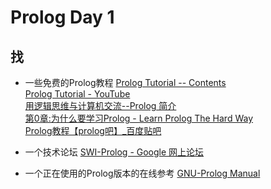 # Prolog Day 1
## 找

* 一些免费的Prolog教程
[Prolog Tutorial -- Contents](https://www.cpp.edu/~jrfisher/www/prolog_tutorial/contents.html)  
[Prolog Tutorial - YouTube](https://www.youtube.com/watch?v=SykxWpFwMGs)  
[用逻辑思维与计算机交流--Prolog 简介](http://yz.scu.edu.cn:8083/Upload/CMS/Files/201404/201404201835271397500.pdf)  
[第0章:为什么要学习Prolog - Learn Prolog The Hard Way](http://fengdidi.github.io/blog/2011/11/15/di-0zhang-wei-shi-yao-yao-xue-xi-prolog/)  
[Prolog教程【prolog吧】_百度贴吧](http://tieba.baidu.com/p/128101598)  

* 一个技术论坛
[SWI-Prolog - Google 网上论坛](https://groups.google.com/forum/#!forum/swi-prolog)

* 一个正在使用的Prolog版本的在线参考
[GNU-Prolog Manual](http://www.gprolog.org/manual/gprolog.html)  